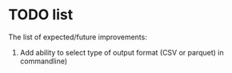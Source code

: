 # TODO list

The list of expected/future improvements:

1. Add ability to select type of output format (CSV or parquet) in commandline)
